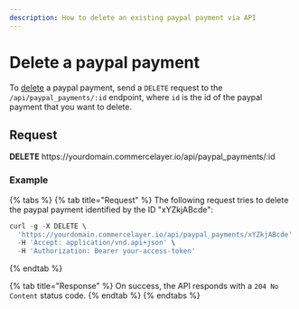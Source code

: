 ```yaml
---
description: How to delete an existing paypal payment via API
---
```


# Delete a paypal payment

To <a href="https://docs.commercelayer.io/developers/deleting-resources" target="_blank">delete</a> a paypal payment, send a `DELETE` request to the `/api/paypal_payments/:id` endpoint, where `id` is the id of the paypal payment that you want to delete.

## Request

**DELETE** https://<i></i>yourdomain.commercelayer.io/api/paypal_payments/:id

### Example

{% tabs %}
{% tab title="Request" %}
The following request tries to delete the paypal payment identified by the ID "xYZkjABcde":

```javascript
curl -g -X DELETE \
  'https://yourdomain.commercelayer.io/api/paypal_payments/xYZkjABcde' \
  -H 'Accept: application/vnd.api+json' \
  -H 'Authorization: Bearer your-access-token'
```
{% endtab %}

{% tab title="Response" %}
On success, the API responds with a `204 No Content` status code.
{% endtab %}
{% endtabs %}

